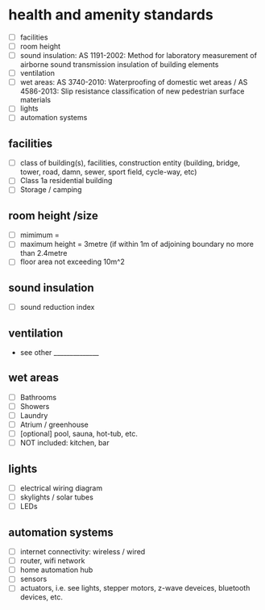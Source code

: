 # health and amenity standards

 - [ ] facilities
 - [ ] room height
 - [ ] sound insulation: AS 1191-2002: Method for laboratory measurement of airborne sound transmission insulation of building elements
 - [ ] ventilation
 - [ ] wet areas: AS 3740-2010: Waterproofing of domestic wet areas / AS 4586-2013: Slip resistance classification of new pedestrian surface materials
 - [ ] lights
 - [ ] automation systems

## facilities

 - [ ] class of building(s), facilities, construction entity (building, bridge, tower, road, damn, sewer, sport field, cycle-way, etc)
 - [ ] Class 1a residential building
 - [ ] Storage / camping

## room height /size
 - [ ] mimimum = 
 - [ ] maximum height = 3metre (if within 1m of adjoining boundary no more than 2.4metre
 - [ ] floor area not exceeding 10m^2

## sound insulation
 - [ ] sound reduction index

## ventilation
 - see other ______________

## wet areas
 - [ ] Bathrooms
 - [ ] Showers
 - [ ] Laundry
 - [ ] Atrium / greenhouse
 - [ ] [optional] pool, sauna, hot-tub, etc.
 - [ ] NOT included: kitchen, bar

## lights

 - [ ] electrical wiring diagram
 - [ ] skylights / solar tubes
 - [ ] LEDs

## automation systems
 - [ ] internet connectivity: wireless / wired
 - [ ] router, wifi network
 - [ ] home automation hub
 - [ ] sensors
 - [ ] actuators, i.e. see lights, stepper motors, z-wave deveices, bluetooth devices, etc.
